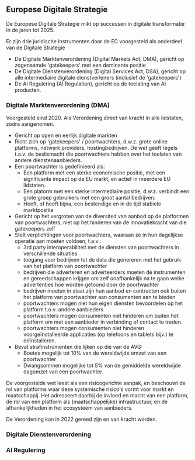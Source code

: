 ## Europese Digitale Strategie

De Europese Digitale Strategie mikt op successen in digitale transformatie in de jaren tot 2025.

Er zijn drie juridische instrumenten door de EC voorgesteld als onderdeel van de Digitale Strategie

* De Digitale Marktenverordening (Digital Markets Act, DMA), gericht op zogenaamde 'gatekeepers' met een dominante positie
* De Digitale Dienstenverordening (Digital Services Act, DSA), gericht op alle intermediaire digitale dienstverleners (inclusief de 'gatekeepers')
* De AI Regulering (AI Regulation), gericht op de toelating van AI producten.

### Digitale Marktenverordening (DMA)
Voorgesteld eind 2020. Als Verordening direct van kracht in alle lidstaten, zodra aangenomen.

* Gericht op open en eerlijk digitale markten
* Richt zich op 'gatekeepers' / poortwachters, d.w.z. grote online platforms, netwerk providers, hostingbedrijven. De wet geeft regels t.a.v. de beslismacht die poortwachters hebben over het toelaten van andere dienstenaanbieders.
* Een poortwachter is gedefinieerd als:
    * Een platform met een sterke economische positie, met een significante impact op de EU markt, en actief in meerdere EU lidstaten.
    * Een platorm met een sterke intermediaire positie, d.w.z. verbindt een grote groep gebruikers met een groot aantal bedrijven.
    * Heeft, of heeft bijna, een bestendige en in de tijd stabiele marktpositie 
* Gericht op het vergroten van de diversiteit van aanbod op de platformen van poortwachters, niet op het hinderen van de innovatiekracht van die gatekeepers zelf
* Stelt verplichtingen voor poortwachters, waaraan ze in hun dagelijkse operatie aan moeten voldoen, t.a.v.:
    * 3rd party interoperabiliteit met de diensten van poortwachters in verschillende situaties
    * toegang voor bedrijven tot de data die genereren met het gebruik van het platform van poortwachter
    * bedrijven die adverteren en adverteerders moeten de instrumenten en gereedschappen krijgen om zelf onafhankelijk na te gaan welke advertenties hoe worden getoond door de poortwachter
    * bedrijven moeten in staat zijn hun aanbod en contracten ook buiten het platform van poortwachter aan consumenten aan te bieden
    * poortwachters mogen niet hun eigen diensten bevoordelen op het platform t.o.v. andere aanbieders
    * poortwachters mogen consumenten niet hinderen om buiten het platform om met een aanbieder in verbinding of contact te treden.
    * poortwachters mogen consumenten niet hinderen voorgeïnstalleerde applicaties (op telefoons en tablets bijv.) te deïnstalleren.
 * Bevat strafinstrumenten die lijken op die van de AVG:
    * Boetes mogelijk tot 10% van de wereldwijde omzet van een poortwachter
    * Dwangsommen mogelijke tot 5% van de gemiddelde wereldwijde dagomzet van een poortwachter.

De voorgestelde wet leest als een risicogerichte aanpak, en beschouwt de rol van platforms waar deze systemische risico's vormt voor markt en maatschappij. Het adresseert daarbij de invloed en macht van een platform, de rol van een platform als (maatschappelijke) infrastructuur, en de afhankelijkheden in het ecosysteem van aanbieders.

De Verordening kan in 2022 gereed zijn en van kracht worden.

### Digitale Dienstenverordening

### AI Regulering
